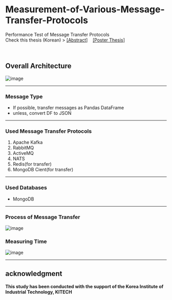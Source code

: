 # Measurement-of-Various-Message-Transfer-Protocols
Performance Test of Message Transfer Protocols
<br>
Check this thesis (Korean) > [[Abstract]](https://github.com/passionleader/Message-Queue-Performance-test/files/8792619/P-39.pdf)  &nbsp;&nbsp; [[Poster Thesis]](https://github.com/passionleader/Message-Queue-Performance-test/files/8792620/P-39.pdf)


<br>

## Overall Architecture
![image](https://user-images.githubusercontent.com/55945939/144700399-0eb81e4c-2953-4f81-806b-45b8be726f11.png)

---

### Message Type
* If possible, transfer messages as Pandas DataFrame
* unless, convert DF to JSON
---
### Used Message Transfer Protocols
1. Apache Kafka
4. RabbitMQ
6. ActiveMQ
7. NATS
8. Redis(for transfer)
9. MongoDB Cient(for transfer)
---
### Used Databases
* MongoDB

---
### Process of Message Transfer 
![image](https://user-images.githubusercontent.com/55945939/144702140-192338a0-24ad-49ad-818e-9dc984491651.png)

### Measuring Time
![image](https://user-images.githubusercontent.com/55945939/144702156-e52d2466-3435-47c3-ad80-33fa9c1c30d4.png)

---

## acknowledgment
#### This study has been conducted with the support of the Korea Institute of Industrial Technology, KITECH


